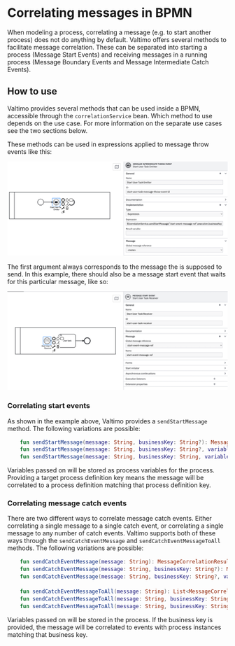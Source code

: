 # Correlating messages in BPMN

When modeling a process, correlating a message (e.g. to start another process) does not do anything by default. Valtimo
offers several methods to facilitate message correlation. These can be separated into starting a process
(Message Start Events) and receiving messages in a running process (Message Boundary Events and Message Intermediate Catch Events).

## How to use

Valtimo provides several methods that can be used inside a BPMN, accessible through the `correlationService` bean. Which
method to use depends on the use case. For more information on the separate use cases see the two sections below.

These methods can be used in expressions applied to message throw events like this:

![intermediate-throw-example](img/intermediate-throw-event.png)

The first argument always corresponds to the message the is supposed to send. In this example, there should also be a
message start event that waits for this particular message, like so:

![message-start-event-example](img/message-start-event.png)

### Correlating start events
As shown in the example above, Valtimo provides a `sendStartMessage` method. The following variations are possible:

```kotlin
    fun sendStartMessage(message: String, businessKey: String?): MessageCorrelationResult
    fun sendStartMessage(message: String, businessKey: String?, variables: Map<String, Any>?): MessageCorrelationResult
    fun sendStartMessage(message: String, businessKey: String, variables: Map<String, Any>?, targetProcessDefinitionKey: String)
```

Variables passed on will be stored as process variables for the process. Providing a target process definition key means the message will be
correlated to a process definition matching that process definition key.

### Correlating message catch events

There are two different ways to correlate message catch events. Either correlating a single message to a single catch
event, or correlating a single message to any number of catch events. Valtimo supports both of these ways through the
`sendCatchEventMessage` and `sendCatchEventMessageToAll` methods. The following variations are possible:

```kotlin
    fun sendCatchEventMessage(message: String): MessageCorrelationResult
    fun sendCatchEventMessage(message: String, businessKey: String?): MessageCorrelationResult
    fun sendCatchEventMessage(message: String, businessKey: String?, variables: Map<String, Any>?): MessageCorrelationResult
    
    fun sendCatchEventMessageToAll(message: String): List<MessageCorrelationResult>
    fun sendCatchEventMessageToAll(message: String, businessKey: String?): List<MessageCorrelationResult>
    fun sendCatchEventMessageToAll(message: String, businessKey: String?, variables: Map<String,Any>?): List<MessageCorrelationResult>
```

Variables passed on will be stored in the process. If the business key is provided, the message will be correlated to
events with process instances matching that business key.